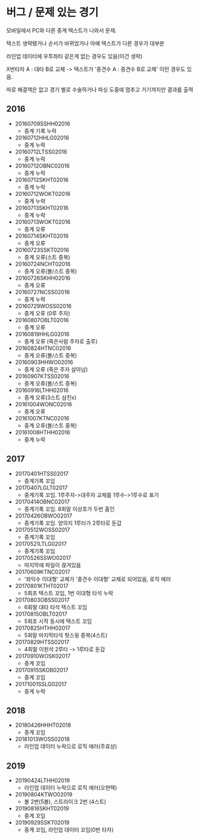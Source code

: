 # 버그 / 문제 있는 경기

모바일에서 PC와 다른 중계 텍스트가 나와서 문제.

텍스트 생략됐거나 순서가 바뀌었거나 아예 텍스트가 다른 경우가 대부분

라인업 데이터에 우투좌타 같은게 없는 경우도 있음(이건 생략)

X번타자 A : 대타 B로 교체 -> 텍스트가 '중견수 A : 중견수 B로 교체' 이런 경우도 있음.

따로 해결책은 없고 경기 별로 수술하거나 파싱 도중에 멈추고 거기까지만 결과를 출력

## 2016
- 20160709SSHH02016
    - 중계 기록 누락
- 20160712HHLG02016
    - 중계 누락
- 20160712LTSS02016
    - 중계 누락
- 20160712OBNC02016
    - 중계 누락
- 20160712SKHT02016
    - 중계 누락
- 20160712WOKT02016
    - 중계 누락
- 20160713SKHT02016
    - 중계 누락
- 20160713WOKT02016
    - 중계 오류
- 20160714SKHT02016
    - 중계 오류
- 20160723SSKT02016
    - 중계 오류(스트 중복)
- 20160724NCHT02016
    - 중계 오류(볼/스트 중복)
- 20160726SKHH02016
    - 중계 오류
- 20160727NCSS02016
    - 중계 누락
- 20160729WOSS02016
    - 중계 오류 (0루 주자)
- 20160807OBLT02016
    - 중계 오류
- 20160819HHLG02016
    - 중계 오류 (죽은사람 주자로 출루)
- 20160824HTNC02016
    - 중계 오류(볼/스트 중복)
- 20160903HHWO02016
    - 중계 오류 (죽은 주자 살아남)
- 20160907KTSS02016
    - 중계 오류(볼/스트 중복)
- 20160916LTHH02016
    - 중계 오류(3스트 삼진x)
- 20161004WONC02016
    - 중계 오류
- 20161007KTNC02016
    - 중계 오류(볼/스트 중복)
- 20161008HTHH02016
    - 중계 누락

## 2017
- 20170401HTSS02017
    - 중계기록 꼬임
- 20170407LGLT02017
    - 중계기록 꼬임. 1루주자->대주자 교체를 1루수->1루수로 표기
- 20170414OBNC02017
    - 중계기록 꼬임. 8회말 이상호가 두번 홈인
- 20170426OBWO02017
    - 중계기록 꼬임. 양의지 1루타가 2루타로 둔갑
- 20170512WOSS02017
    - 중계기록 꼬임
- 20170521LTLG02017
    - 중계기록 꼬임
- 20170526SSWO02017
    - 마지막에 파일이 끊겨있음
- 20170609KTNC02017
    - '좌익수 이대형' 교체가 '중견수 이대형' 교체로 되어있음, 로직 에러
- 20170801KTHT02017
    - 5회초 텍스트 꼬임, 1번 이대형 타석 누락
- 20170803OBSS02017
    - 6회말 대타 타석 텍스트 꼬임
- 20170815OBLT02017
    - 5회초 시작 동시에 텍스트 꼬임
- 20170825HTHH02017
    - 5회말 마지막타석 헛스윙 중복(4스트)
- 20170829HTSS02017
    - 4회말 이원석 2루타 -> 1루타로 둔갑
- 20170910WOSK02017
    - 중계 꼬임
- 20170915SKOB02017
    - 중계 꼬임
- 20171001SSLG02017
    - 중계 누락

## 2018
- 20180426HHHT02018
    - 중계 꼬임
- 20181013WOSS02018
    - 라인업 데이터 누락으로 로직 에러(주효상)

## 2019
- 20190424LTHH02019
    - 라인업 데이터 누락으로 로직 에러(오현택)
- 20190804KTWO02019
    - 볼 2번(5볼), 스트라이크 2번 (4스트)
- 20190816SKHT02019
    - 중계 꼬임
- 20190929SSKT02019
    - 중계 꼬임, 라인업 데이터 꼬임(0번 타자)